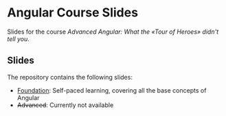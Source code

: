 # Angular Course Slides

Slides for the course _Advanced Angular: What the «Tour of Heroes» didn't tell you_.

## Slides

The repository contains the following slides:
* [Foundation](https://webplatformz.github.io/angular-course-slides/foundation): Self-paced learning, covering all the base concepts of Angular
* ~~Advanced~~: Currently not available